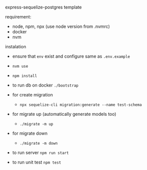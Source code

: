 express-sequelize-postgres template

requirement:

- node, npm, npx (use node version from .nvmrc)
- docker
- nvm

instalation

- ensure that `env` exist and configure same as `.env.example`
- `nvm use`
- `npm install`
- to run db on docker `./bootstrap`
- for create migration

  - `npx sequelize-cli migration:generate --name test-schema`
- for migrate up (automatically generate models too)

  - `./migrate -m up`
- for migrate down

  - `./migrate -m down`
- to run server `npm run start`
- to run unit test `npm test`
